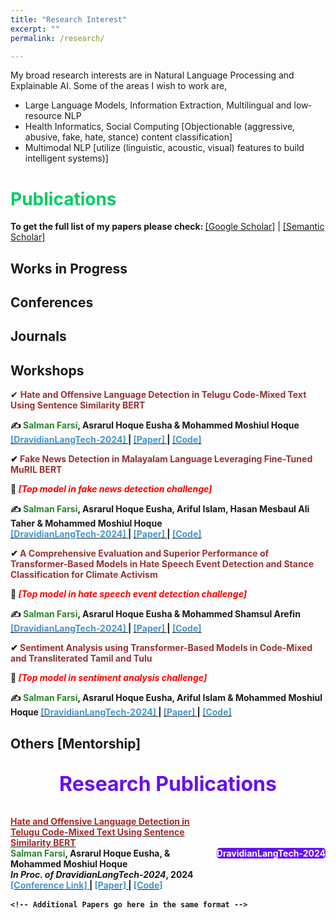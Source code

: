 ```yaml
---
title: "Research Interest"
excerpt: ""
permalink: /research/

---
```


My broad research interests are in Natural Language Processing and Explainable AI. Some of the areas I wish to work are,

 * Large Language Models, Information Extraction, Multilingual and low‐resource NLP
 * Health Informatics, Social Computing [Objectionable (aggressive, abusive, fake, hate, stance) content classification]
 * Multimodal NLP [utilize (linguistic, acoustic, visual) features to build intelligent systems)]
 

# <font color="#00cc66"> Publications </font> 

<b>To get the full list of my papers please check: </b>[[Google Scholar]](https://scholar.google.com/citations?user=lNmtUxsAAAAJ&hl=en) | [[Semantic Scholar]](https://www.semanticscholar.org/author/Salman-Farsi/2291362611)

## <font > Works in Progress </font> 
<!--
<font color="#993333">EcomFraudEX: A Machine Learning based Explainable Fraud Incident Classification Framework and Assistance System for the E-Commerce Market</font>     
*<font >Under Review</font>*  
-->
## <font> Conferences </font> 



  
## <font > Journals </font>  


## <font > Workshops </font>

✔ <b><font color="#993333">Hate and Offensive Language Detection in Telugu Code-Mixed Text Using Sentence Similarity BERT</font>

   ✍ <b><font color="#2d862d">Salman Farsi</font></b>, Asrarul Hoque Eusha & Mohammed Moshiul Hoque  
   [<font color="#4796C9"> [DravidianLangTech-2024] </font>](https://sites.google.com/view/dravidianlangtech-2024/) | [<font color="#4796C9">[Paper] </font>](https://aclanthology.org/2024.dravidianlangtech-1.32/) | [<font   color="#4796C9"> [Code] </font>](https://github.com/Salman1804102/HOLD-DravidianLangTech2024)  

✔ <b><font color="#993333">Fake News Detection in Malayalam Language Leveraging Fine-Tuned MuRIL BERT</font>

   🥇 *<font color="#f00">[Top model in fake news detection challenge]</font>*

   ✍ <b><font color="#2d862d">Salman Farsi</font></b>, Asrarul Hoque Eusha, Ariful Islam, Hasan Mesbaul Ali Taher & Mohammed Moshiul Hoque   
   [<font color="#4796C9"> [DravidianLangTech-2024] </font>](https://sites.google.com/view/dravidianlangtech-2024/) | [<font color="#4796C9">[Paper] </font>](https://aclanthology.org/2024.dravidianlangtech-1.29/) | [<font   color="#4796C9"> [Code] </font>](https://github.com/Salman1804102/FakeNews-DravidianLangTech2024)  
  
✔ <b><font color="#993333">A Comprehensive Evaluation and Superior Performance of Transformer-Based Models in Hate Speech Event Detection and Stance Classification for Climate Activism</font></b>

   🥇 *<font color="#f00">[Top model in hate speech event detection challenge]</font>*
   
   ✍ <b><font color="#2d862d">Salman Farsi</font></b>, Asrarul Hoque Eusha & Mohammed Shamsul Arefin 
   [<font color="#4796C9"> [DravidianLangTech-2024] </font>](https://sites.google.com/view/dravidianlangtech-2024/) | [<font color="#4796C9">[Paper] </font>](https://aclanthology.org/2024.case-1.20/) | [<font   color="#4796C9"> [Code] </font>](https://github.com/Salman1804102/CASE-2024)  
 

✔ <b><font color="#993333">Sentiment Analysis using Transformer-Based Models in Code-Mixed and Transliterated Tamil and Tulu</font></b> 
   
   🥇 *<font color="#f00">[Top model in sentiment analysis challenge]</font>*
   
   ✍ <b><font color="#2d862d">Salman Farsi</font></b>, Asrarul Hoque Eusha, Ariful Islam & Mohammed Moshiul Hoque
   [<font color="#4796C9"> [DravidianLangTech-2024] </font>](https://sites.google.com/view/dravidianlangtech-2024/) | [<font color="#4796C9">[Paper] </font>](https://aclanthology.org/2024.dravidianlangtech-1.34/) | [<font   color="#4796C9"> [Code] </font>](https://github.com/Salman1804102/SentiMent-DravidianLangTech2024)  
  
  
## <font > Others [Mentorship] </font>

<div class="publications">
  <h1>Research Publications</h1>
  <ol class="bibliography">
    <!-- Paper 1 -->
    <li>
      <div class="publication-item">
        <div class="publication-content">
          <div class="title">
            <a href="https://aclanthology.org/2024.dravidianlangtech-1.32/" target="_blank">
              <b style="color:brown">Hate and Offensive Language Detection in Telugu Code-Mixed Text Using Sentence Similarity BERT</b>
            </a>
          </div>
          <div class="author">
            <span style="color:#2d862d">Salman Farsi</span>, Asrarul Hoque Eusha, & Mohammed Moshiul Hoque
          </div>
          <div class="periodical">
            <em>In Proc. of DravidianLangTech-2024</em>, 2024
          </div>
          <div class="links">
            <a href="https://sites.google.com/view/dravidianlangtech-2024/" target="_blank">
              <font color="#4796C9">[Conference Link]</font>
            </a> |
            <a href="https://aclanthology.org/2024.dravidianlangtech-1.32/" target="_blank">
              <font color="#4796C9">[Paper]</font>
            </a> |
            <a href="https://github.com/Salman1804102/HOLD-DravidianLangTech2024" target="_blank">
              <font color="#4796C9">[Code]</font>
            </a>
          </div>
        </div>
        <div>
          <p class="badge-container">DravidianLangTech-2024</p>
        </div>
      </div>
    </li>

    <!-- Additional Papers go here in the same format -->

  </ol>
</div>

<style>
/* Global Settings */
:root {
  --global-theme-color: #6610f2;
  --global-text-color: #333;
  --global-bg-color: #f8f9fa;
}

/* Publications Section */
.publications {
  margin-top: 2rem;
}

.publications h1 {
  color: var(--global-theme-color);
  font-size: 2rem;
  text-align: center;
  margin-top: 1em;
  margin-bottom: 1em;
}

.publications ol.bibliography {
  list-style: none;
  padding: 0;
  margin-top: 0;
}

.publications ol.bibliography li {
  margin-bottom: 1rem;
}

.publication-item {
  display: flex;
  align-items: center;
  justify-content: space-between;
  margin-bottom: 1rem;
}

.publication-content {
  flex: 1;
}

.badge-container {
  flex-shrink: 0;
  margin-left: 1rem;
  display: inline-block;
  background-color: var(--global-theme-color);
  color: white;
  border-radius: 5px;
  font-weight: bold;
  text-align: center;
}

.publications ol.bibliography li .abbr {
  display: inline-block;
  background-color: var(--global-theme-color);
  color: white;
  padding: 0.5rem 1rem;
  border-radius: 5px;
  font-weight: bold;
  text-align: center;
}

/* Additional Styles */
.publications ol.bibliography li .title {
  font-weight: bolder;
  color: brown;
}

.publications ol.bibliography li .author a {
  border-bottom: 1px dashed var(--global-theme-color);
}

.publications ol.bibliography li .author a:hover {
  border-bottom-style: solid;
  text-decoration: none;
}

.publications ol.bibliography li .links a.btn {
  color: var(--global-text-color);
  border: 1px solid var(--global-theme-color);
  padding: 0.25rem 1rem;
}

.publications ol.bibliography li .links a.btn:hover {
  color: var(--global-theme-color);
  border-color: var(--global-theme-color);
}
</style>




  

